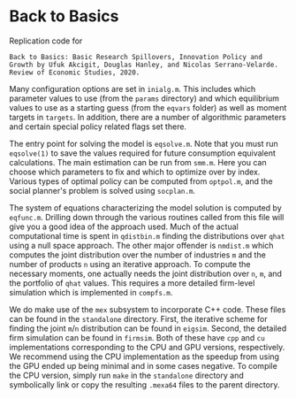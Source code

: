 Back to Basics
==============

Replication code for
```
Back to Basics: Basic Research Spillovers, Innovation Policy and Growth by Ufuk Akcigit, Douglas Hanley, and Nicolas Serrano-Velarde. Review of Economic Studies, 2020.
```

Many configuration options are set in `inialg.m`. This includes which parameter values to use (from the `params` directory) and which equilibrium values to use as a starting guess (from the `eqvars` folder) as well as moment targets in `targets`. In addition, there are a number of algorithmic parameters and certain special policy related flags set there.

The entry point for solving the model is `eqsolve.m`. Note that you must run `eqsolve(1)` to save the values required for future consumption equivalent calculations. The main estimation can be run from `smm.m`. Here you can choose which parameters to fix and which to optimize over by index. Various types of optimal policy can be computed from `optpol.m`, and the social planner's problem is solved using `socplan.m`.

The system of equations characterizing the model solution is computed by `eqfunc.m`. Drilling down through the various routines called from this file will give you a good idea of the approach used. Much of the actual computational time is spent in `qdistbin.m` finding the distributions over `qhat` using a null space approach. The other major offender is `nmdist.m` which computes the joint distribution over the number of industries `m` and the number of products `n` using an iterative approach. To compute the necessary moments, one actually needs the joint distribution over `n`, `m`, and the portfolio of `qhat` values. This requires a more detailed firm-level simulation which is implemented in `compfs.m`.

We do make use of the `mex` subsystem to incorporate C++ code. These files can be found in the `standalone` directory. First, the iterative scheme for finding the joint `m`/`n` distribution can be found in `eigsim`. Second, the detailed firm simulation can be found in `firmsim`. Both of these have `cpp` and `cu` implementations corresponding to the CPU and GPU versions, respectively. We recommend using the CPU implementation as the speedup from using the GPU ended up being minimal and in some cases negative. To compile the CPU version, simply run `make` in the `standalone` directory and symbolically link or copy the resulting `.mexa64` files to the parent directory.
